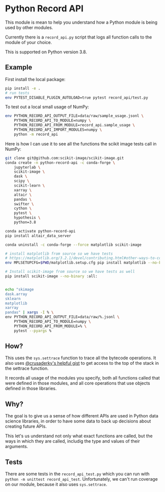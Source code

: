 # Python Record API

This module is mean to help you understand how a Python module is being used by other modules.

Currently there is a `record_api.py` script that logs all function calls to the module of your choice.

This is supported on Python version 3.8.

## Example

First install the local package:

```bash
pip install -e .
# run tests
env PYTEST_DISABLE_PLUGIN_AUTOLOAD=true pytest record_api/test.py
```

To test out a local small usage of NumPy:

```bash
env PYTHON_RECORD_API_OUTPUT_FILE=data/raw/sample_usage.jsonl \
    PYTHON_RECORD_API_TO_MODULE=numpy \
    PYTHON_RECORD_API_FROM_MODULE=record_api.sample_usage \
    PYTHON_RECORD_API_IMPORT_MODULES=numpy \
    python -m record_api
```

Here is how I can use it to see all the functions the scikit image tests call in NumPy:

```bash
git clone git@github.com:scikit-image/scikit-image.git
conda create -n python-record-api -c conda-forge \
    jupyterlab \
    scikit-image \
    dask \
    scipy \
    scikit-learn \
    xarray \
    altair \
    pandas \
    swifter \
    cython \
    pytest \
    hypothesis \
    python=3.8

conda activate python-record-api
pip install altair_data_server

conda uninstall -c conda-forge --force matplotlib scikit-image

# install matplotlib from source so we have tests
# https://matplotlib.org/3.2.1/devel/contributing.html#other-ways-to-contribute
env MPLSETUPCFG=$PWD/matplotlib.setup.cfg pip install matplotlib --no-binary :all:

# Install scikit-image from source so we have tests as well
pip install scikit-image --no-binary :all:


echo "skimage
dask.array
sklearn
matplotlib
xarray
pandas" | xargs -I % \
env PYTHON_RECORD_API_OUTPUT_FILE=data/raw/%.jsonl \
    PYTHON_RECORD_API_TO_MODULE=numpy \
    PYTHON_RECORD_API_FROM_MODULE=% \
    pytest --pyargs %
```

## How?

This uses the `sys.settrace` function to trace all the bytecode operations. It also uses
[@crusaderky's helpful gist](https://gist.github.com/crusaderky/cf0575cfeeee8faa1bb1b3480bc4a87a)
to get access to the top of the stack in the settrace function.

It records all usage of the modules you specify, both all functions called that were defined in those modules, and all core operations that use objects defined in those libraries.

## Why?

The goal is to give us a sense of how different APIs are used in Python data science libraries, in order to have some data to back up decisions about creating future APIs.

This let's us understand not only what exact functions are called, but the ways in which they are called, includig the type and values of their arguments.


## Tests

There are some tests in the `record_api_test.py` which you can run with `python -m unittest record_api_test`. Unfortunately, we can't run coverage on our module, because it also uses `sys.settrace`. 